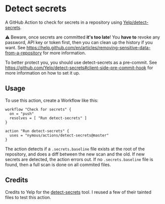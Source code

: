 # Detect secrets

A GitHub Action to check for secrets in a repository using
[Yelp/detect-secrets][detect-secrets GitHub].

:warning: Beware, once secrets are committed **it's too late**! You **have to**
revoke any password, API key or token first, then you can clean up the history
if you want. See https://help.github.com/en/articles/removing-sensitive-data-from-a-repository
for more information.

To better protect you, you should use detect-secrets as a pre-commit. See
https://github.com/Yelp/detect-secrets#client-side-pre-commit-hook for more
information on how to set it up.

## Usage

To use this action, create a Workflow like this:

```workflow
workflow "Check for secrets" {
  on = "push"
  resolves = [ "Run detect-secrets" ]
}

action "Run detect-secrets" {
  uses = "nymous/actions/detect-secrets@master"
}
```

The action detects if a `.secrets.baseline` file exists at the root of the
repository, and does a diff between the new scan and the old. If new secrets are
detected, the action errors out. If no `.secrets.baseline` file is found, then a
full scan is done on all commited files.

## Credits

Credits to Yelp for the [detect-secrets][detect-secrets GitHub] tool. I reused a
few of their tainted files to test this action.

[detect-secrets GitHub]: https://github.com/Yelp/detect-secrets

